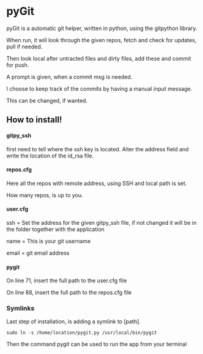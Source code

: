 # pyGit
pyGit is a automatic git helper, written in python, using the gitpython library.

When run, it will look through the given repos, fetch and check for updates, pull if needed. 

Then look local after untracted files and dirty files, add these and commit for push.

A prompt is given, when a commit msg is needed. 

I choose to keep track of the commits by having a manual input message.

This can be changed, if wanted.


## How to install!

#### gitpy_ssh
first need to tell where the ssh key is located. Alter the address field and write the location of the id_rsa file.

#### repos.cfg
Here all the repos with remote address, using SSH and local path is set.

How many repos, is up to you. 

#### user.cfg
ssh = Set the address for the given gitpy_ssh file, if not changed it will be in the folder together with the application

name = This is your git username

email = git email address

#### pygit

On line 71, insert the full path to the user.cfg file

On line 88, insert the full path to the repos.cfg file









### Symlinks
Last step of installation, is adding a symlink to [path].

```
sudo ln -s /home/location/pygit.py /usr/local/bin/pygit
```

Then the command pygit can be used to run the app from your terminal
